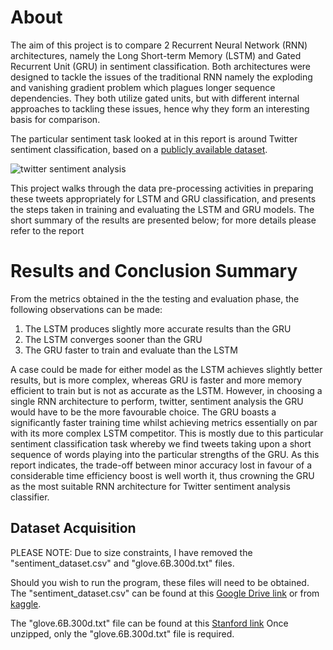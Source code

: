 # About
The aim of this project is to compare 2 Recurrent Neural Network (RNN) architectures, namely the Long Short-term Memory
(LSTM) and Gated Recurrent Unit (GRU) in sentiment classification. Both architectures were designed to tackle the issues of the
traditional RNN namely the exploding and vanishing gradient problem which plagues longer sequence dependencies. They both
utilize gated units, but with different internal approaches to tackling these issues, hence why they form an interesting basis for
comparison.

The particular sentiment task looked at in this report is around Twitter sentiment classification, based on a [publicly available dataset](https://www.kaggle.com/kazanova/sentiment140).

![twitter sentiment analysis](https://user-images.githubusercontent.com/71750671/183037780-01f33d97-9c9e-4e00-b181-518a04ba95e0.png)

This project walks through the data pre-processing activities in preparing these tweets appropriately for LSTM and GRU classification,
and presents the steps taken in training and evaluating the LSTM and GRU models. The short summary of the results are presented below; for more details please refer to the report

# Results and Conclusion Summary
From the metrics obtained in the the testing and evaluation phase, the following observations can be made:

1. The LSTM produces slightly more accurate results than the GRU
2. The LSTM converges sooner than the GRU
3. The GRU faster to train and evaluate than the LSTM

A case could be made for either model as the LSTM achieves slightly better results, but is more complex, whereas GRU is faster
and more memory efficient to train but is not as accurate as the LSTM. However, in choosing a single RNN architecture to perform,
twitter, sentiment analysis the GRU would have to be the more favourable choice. The GRU boasts a significantly faster training
time whilst achieving metrics essentially on par with its more complex LSTM competitor. This is mostly due to this particular
sentiment classification task whereby we find tweets taking upon a short sequence of words playing into the particular strengths of
the GRU. As this report indicates, the trade-off between minor accuracy lost in favour of a considerable time efficiency boost is
well worth it, thus crowning the GRU as the most suitable RNN architecture for Twitter sentiment analysis classifier.

## Dataset Acquisition
PLEASE NOTE: Due to size constraints, I have removed the "sentiment_dataset.csv" and "glove.6B.300d.txt" files.

Should you wish to run the program, these files will need to be obtained.
The "sentiment_dataset.csv" can be found at this [Google Drive link](https://drive.google.com/file/d/1YcHRhzekdw4urckdjJa-fWb5YC5ZrXjJ/view?usp=sharing)
or from [kaggle](https://www.kaggle.com/datasets/kazanova/sentiment140).

The "glove.6B.300d.txt" file can be found at this [Stanford link](http://nlp.stanford.edu/data/glove.6B.zip)
Once unzipped, only the "glove.6B.300d.txt" file is required.
